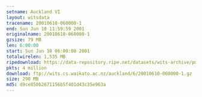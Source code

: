 ```yaml
---
setname: Auckland VI
layout: witsdata
tracename: 20010610-060000-1
end: Sun Jun 10 11:59:59 2001
originalname: 20010610-060000-1
gzsize: 79 MB
len: 6:00:00
start: Sun Jun 10 06:00:00 2001
totalwirelen: 1,535 MB
ripedownload: https://data-repository.ripe.net/datasets/wits-archive/pma/long/auck/6//20010610-060000-1.gz
pkts: 4 million
download: ftp://wits.cs.waikato.ac.nz/auckland/6/20010610-060000-1.gz
size: 290 MB
md5: d9ce850b2671156b5f401d43c35e963a
---
```

